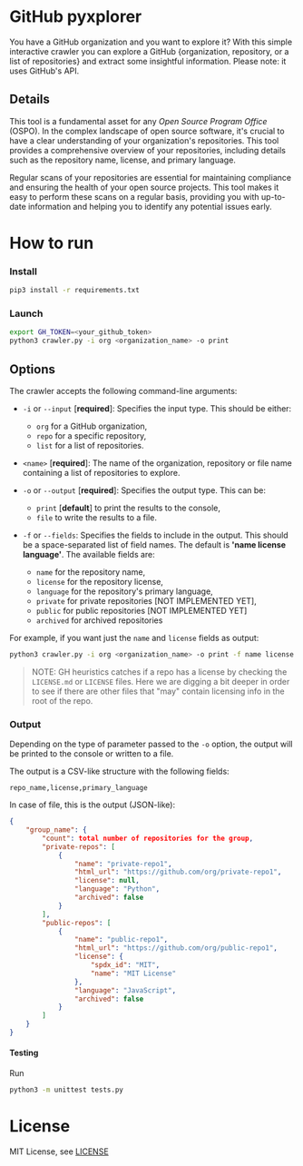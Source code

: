 # GitHub pyxplorer

You have a GitHub organization and you want to explore it?
With this simple interactive crawler you can explore a GitHub {organization, repository, or a list of repositories} and 
extract some insightful information.
Please note: it uses GitHub's API. 

## Details

This tool is a fundamental asset for any *Open Source Program Office* (OSPO). In the complex landscape of open source software, it's crucial to have a clear understanding of your organization's repositories. This tool provides a comprehensive overview of your repositories, including details such as the repository name, license, and primary language.

Regular scans of your repositories are essential for maintaining compliance and ensuring the health of your open source projects. This tool makes it easy to perform these scans on a regular basis, providing you with up-to-date information and helping you to identify any potential issues early.


# How to run

### Install
```bash
pip3 install -r requirements.txt
```


### Launch

```bash
export GH_TOKEN=<your_github_token>
python3 crawler.py -i org <organization_name> -o print
```

## Options

The crawler accepts the following command-line arguments:

- `-i` or `--input` [**required**]: Specifies the input type. This should be either:

    * `org` for a GitHub organization, 
    * `repo` for a specific repository,
    * `list` for a list of repositories. 

- `<name>` [**required**]: The name of the organization, repository or file name containing a list of repositories to explore.

- `-o` or `--output` [**required**]: Specifies the output type. This can be:

    * `print` [**default**] to print the results to the console, 
    * `file` to write the results to a file. 



- `-f` or `--fields`: Specifies the fields to include in the output. This should be a space-separated list of field names. The default is **'name license language'**. The available fields are:

    * `name` for the repository name,
    * `license` for the repository license,
    * `language` for the repository's primary language,
    * `private` for private repositories [NOT IMPLEMENTED YET],
    * `public` for public repositories [NOT IMPLEMENTED YET]
    * `archived` for archived repositories

For example, if you want just the `name` and `license` fields as output:

```bash
python3 crawler.py -i org <organization_name> -o print -f name license
```

> NOTE: GH heuristics catches if a repo has a license 
by checking the `LICENSE.md` or `LICENSE` files. Here we are digging a bit 
deeper in order to see if there are other files that "may" contain licensing
info in the root of the repo.



### Output

Depending on the type of parameter passed to the `-o` option, the output will be printed to the console or written to a file.

The output is a CSV-like structure with the following fields:

```csv
repo_name,license,primary_language
```

In case of file, this is the output (JSON-like):

```json
{
    "group_name": {
        "count": total number of repositories for the group,
        "private-repos": [
            {
                "name": "private-repo1",
                "html_url": "https://github.com/org/private-repo1",
                "license": null,
                "language": "Python",
                "archived": false
            }
        ],
        "public-repos": [
            {
                "name": "public-repo1",
                "html_url": "https://github.com/org/public-repo1",
                "license": {
                    "spdx_id": "MIT",
                    "name": "MIT License"
                },
                "language": "JavaScript",
                "archived": false
            }
        ]
    }
}
```

#### Testing

Run

```bash
python3 -m unittest tests.py
```

# License

MIT License, see [LICENSE](LICENSE.md)